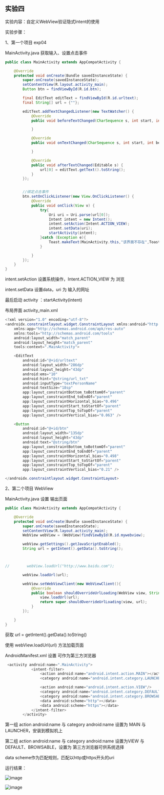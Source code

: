 ## 实验四

实验内容：自定义WebView验证隐式Intent的使用

实验步骤：

1、第一个项目 exp04

MainActivity.java 获取输入、设置点击事件

```java
public class MainActivity extends AppCompatActivity {

    @Override
    protected void onCreate(Bundle savedInstanceState) {
        super.onCreate(savedInstanceState);
        setContentView(R.layout.activity_main);
        Button btn = findViewById(R.id.btn);

        final EditText editText = findViewById(R.id.urltext);
        final String[] url = {""};

        editText.addTextChangedListener(new TextWatcher() {
            @Override
            public void beforeTextChanged(CharSequence s, int start, int count, int after) {

            }

            @Override
            public void onTextChanged(CharSequence s, int start, int before, int count) {

            }

            @Override
            public void afterTextChanged(Editable s) {
                url[0] = editText.getText().toString();
            }
        });


        //绑定点击事件
        btn.setOnClickListener(new View.OnClickListener() {
            @Override
            public void onClick(View v) {
                try{
                    Uri uri = Uri.parse(url[0]);
                    Intent intent = new Intent();
                    intent.setAction(Intent.ACTION_VIEW);
                    intent.setData(uri);
                    startActivity(intent);
                }catch (Exception e){
                    Toast.makeText(MainActivity.this,"该界面不存在",Toast.LENGTH_SHORT);
                }

            }
        });
    }
}
```

intent.setAction 设置系统操作，Intent.ACTION_VIEW 为 浏览

intent.setData 设置data，uri 为 输入的网址

最后启动 activity ：startActivity(intent)

布局界面 activity_main.xml

```java
<?xml version="1.0" encoding="utf-8"?>
<androidx.constraintlayout.widget.ConstraintLayout xmlns:android="http://schemas.android.com/apk/res/android"
    xmlns:app="http://schemas.android.com/apk/res-auto"
    xmlns:tools="http://schemas.android.com/tools"
    android:layout_width="match_parent"
    android:layout_height="match_parent"
    tools:context=".MainActivity">

    <EditText
        android:id="@+id/urltext"
        android:layout_width="286dp"
        android:layout_height="43dp"
        android:ems="10"
        android:hint="@string/url_txt"
        android:inputType="textPersonName"
        android:textSize="18sp"
        app:layout_constraintBottom_toBottomOf="parent"
        app:layout_constraintEnd_toEndOf="parent"
        app:layout_constraintHorizontal_bias="0.496"
        app:layout_constraintStart_toStartOf="parent"
        app:layout_constraintTop_toTopOf="parent"
        app:layout_constraintVertical_bias="0.063" />

    <Button
        android:id="@+id/btn"
        android:layout_width="135dp"
        android:layout_height="43dp"
        android:text="@string/btn"
        app:layout_constraintBottom_toBottomOf="parent"
        app:layout_constraintEnd_toEndOf="parent"
        app:layout_constraintHorizontal_bias="0.498"
        app:layout_constraintStart_toStartOf="parent"
        app:layout_constraintTop_toTopOf="parent"
        app:layout_constraintVertical_bias="0.21" />

</androidx.constraintlayout.widget.ConstraintLayout>
```

2、第二个项目 WebView

MainActivity.java 设置 输出页面

```java
public class MainActivity extends AppCompatActivity {

    @Override
    protected void onCreate(Bundle savedInstanceState) {
        super.onCreate(savedInstanceState);
        setContentView(R.layout.activity_main);
        WebView webView = (WebView)findViewById(R.id.mywebview);

        webView.getSettings().getJavaScriptEnabled();
        String url = getIntent().getData().toString();



//        webView.loadUrl("http://www.baidu.com");

        webView.loadUrl(url);

        webView.setWebViewClient(new WebViewClient(){
            @Override
            public boolean shouldOverrideUrlLoading(WebView view, String url) {
                view.loadUrl(url);
                return super.shouldOverrideUrlLoading(view, url);
            }
        });

    }
}
```

获取 url = getIntent().getData().toString()

使用 webView.loadUrl(url) 方法加载页面

AndroidManifest.xml 设置 可作为第三方浏览器

```java
 <activity android:name=".MainActivity">
            <intent-filter>
                <action android:name="android.intent.action.MAIN"></action>
                <category android:name="android.intent.category.LAUNCHER"></category>

                <action android:name="android.intent.action.VIEW"/>
                <category android:name="android.intent.category.DEFAULT"/>
                <category android:name="android.intent.category.BROWSABLE"></category>
                <data android:scheme="http"></data>
                <data android:scheme="https"></data>
            </intent-filter>
        </activity>
```

第一组 action android:name 与 category android:name 设置为 MAIN 与 LAUNCHER，安装到模拟机上

第二组 action android:name 与 category android:name  设置为VIEW 与 DEFAULT、BROWSABLE，设置为 第三方浏览器可供系统选择

data scheme作为匹配规则，匹配以http或https开头的uri

运行结果：

![image](https://github.com/vency799/experiment_04/blob/master/exp04_page.png)

![image](https://github.com/vency799/experiment_04/blob/master/webview_page.png)
